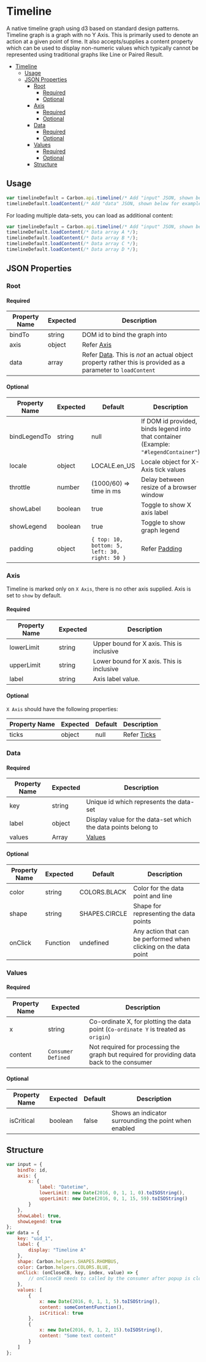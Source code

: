 # Timeline

A native timeline graph using d3 based on standard design patterns. Timeline graph is a graph with no Y Axis.
This is primarily used to denote an action at a given point of time. It also accepts/supplies a content property which can be used to display non-numeric values which typically cannot be represented using traditional graphs like Line or Paired Result.

-   [Timeline](#timeline)
    -   [Usage](#usage)
    -   [JSON Properties](#json-properties)
        -   [Root](#root)
            -   [Required](#required)
            -   [Optional](#optional)
        -   [Axis](#axis)
            -   [Required](#required-1)
            -   [Optional](#optional-1)
        -   [Data](#data)
            -   [Required](#required-2)
            -   [Optional](#optional-2)
        -   [Values](#values)
            -   [Required](#required-3)
            -   [Optional](#optional-3)
        -   [Structure](#structure)

## Usage

```javascript
var timelineDefault = Carbon.api.timeline(/* Add "input" JSON, shown below for example */);
timelineDefault.loadContent(/* Add "data" JSON, shown below for example */);
```

For loading multiple data-sets, you can load as additional content:

```javascript
var timelineDefault = Carbon.api.timeline(/* Add "input" JSON, shown below for example */);
timelineDefault.loadContent(/* Data array A */);
timelineDefault.loadContent(/* Data array B */);
timelineDefault.loadContent(/* Data array C */);
timelineDefault.loadContent(/* Data array D */);
```

## JSON Properties

### Root

#### Required

| Property Name | Expected | Description                                                                                                          |
| ------------- | -------- | -------------------------------------------------------------------------------------------------------------------- |
| bindTo        | string   | DOM id to bind the graph into                                                                                        |
| axis          | object   | Refer [Axis](#axis)                                                                                                  |
| data          | array    | Refer [Data](#data). This is _not_ an actual object property rather this is provided as a parameter to `loadContent` |

#### Optional

| Property Name | Expected | Default                                       | Description                                                                          |
| ------------- | -------- | --------------------------------------------- | ------------------------------------------------------------------------------------ |
| bindLegendTo  | string   | null                                          | If DOM id provided, binds legend into that container (Example: `"#legendContainer"`) |
| locale        | object   | LOCALE.en_US                                  | Locale object for X-Axis tick values                                                 |
| throttle      | number   | (1000/60) => time in ms                       | Delay between resize of a browser window                                             |
| showLabel     | boolean  | true                                          | Toggle to show X axis label                                                          |
| showLegend    | boolean  | true                                          | Toggle to show graph legend                                                          |
| padding       | object   | `{ top: 10, bottom: 5, left: 30, right: 50 }` | Refer [Padding](Padding.md)                                                          |

### Axis

Timeline is marked only on `X Axis`, there is no other axis supplied. Axis is set to `show` by default.

#### Required

| Property Name | Expected | Description                               |
| ------------- | -------- | ----------------------------------------- |
| lowerLimit    | string   | Upper bound for X axis. This is inclusive |
| upperLimit    | string   | Lower bound for X axis. This is inclusive |
| label         | string   | Axis label value.                         |

#### Optional

`X Axis` should have the following properties:

| Property Name | Expected | Default | Description                        |
| ------------- | -------- | ------- | ---------------------------------- |
| ticks         | object   | null    | Refer [Ticks](../helpers/Ticks.md) |

### Data

#### Required

| Property Name | Expected | Description                                                    |
| ------------- | -------- | -------------------------------------------------------------- |
| key           | string   | Unique id which represents the data-set                        |
| label         | object   | Display value for the data-set which the data points belong to |
| values        | Array    | [Values](#values)                                              |

#### Optional

| Property Name | Expected | Default       | Description                                                      |
| ------------- | -------- | ------------- | ---------------------------------------------------------------- |
| color         | string   | COLORS.BLACK  | Color for the data point and line                                |
| shape         | string   | SHAPES.CIRCLE | Shape for representing the data points                           |
| onClick       | Function | undefined     | Any action that can be performed when clicking on the data point |

### Values

#### Required

| Property Name | Expected           | Description                                                                                |
| ------------- | ------------------ | ------------------------------------------------------------------------------------------ |
| x             | string             | Co-ordinate X, for plotting the data point (`Co-ordinate Y` is treated as `origin`)        |
| content       | `Consumer Defined` | Not required for processing the graph but required for providing data back to the consumer |

#### Optional

| Property Name | Expected | Default | Description                                           |
| ------------- | -------- | ------- | ----------------------------------------------------- |
| isCritical    | boolean  | false   | Shows an indicator surrounding the point when enabled |

## Structure

```javascript
var input = {
    bindTo: id,
    axis: {
        x: {
            label: "Datetime",
            lowerLimit: new Date(2016, 0, 1, 1, 0).toISOString(),
            upperLimit: new Date(2016, 0, 1, 15, 59).toISOString()
        }
    },
    showLabel: true,
    showLegend: true
};
var data = {
    key: "uid_1",
    label: {
        display: "Timeline A"
    },
    shape: Carbon.helpers.SHAPES.RHOMBUS,
    color: Carbon.helpers.COLORS.BLUE,
    onClick: (onCloseCB, key, index, value) => {
        // onCloseCB needs to called by the consumer after popup is closed to deselect data point.
    },
    values: [
        {
            x: new Date(2016, 0, 1, 1, 5).toISOString(),
            content: someContentFunction(),
            isCritical: true
        },
        {
            x: new Date(2016, 0, 1, 2, 15).toISOString(),
            content: "Some text content"
        }
    ]
};
```
